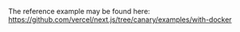 The reference example may be found here: https://github.com/vercel/next.js/tree/canary/examples/with-docker
